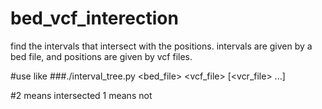 # bed_vcf_interection
find the intervals that intersect with the positions. intervals are given by a bed file, and positions are given by vcf files.

#use like
###./interval_tree.py <bed_file> <vcf_file> [<vcr_file> ...]

#2 means intersected 1 means not

